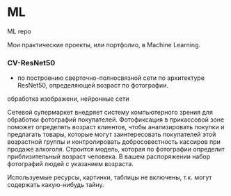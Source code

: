 # ML
ML repo

Мои практические проекты, или портфолио, в Machine Learning.

### CV-ResNet50
- по построению сверточно-полносвязной сети по архитектуре ResNet50, определяющей возраст по фотографии.

обработка изображени, нейронные сети

Сетевой супермаркет внедряет систему компьютерного зрения для обработки фотографий покупателей. Фотофиксация в прикассовой зоне поможет определять возраст клиентов, чтобы анализировать покупки и предлагать товары, которые могут заинтересовать покупателей этой возрастной группы и контролировать добросовестность кассиров при продаже алкоголя. Строится модель, которая по фотографии определит приблизительный возраст человека. В вашем распоряжении набор фотографий людей с указанием возраста.

Используемые ресурсы, картинки, таблицы не включены, т.к. могут содержать какую-нибудь тайну.
